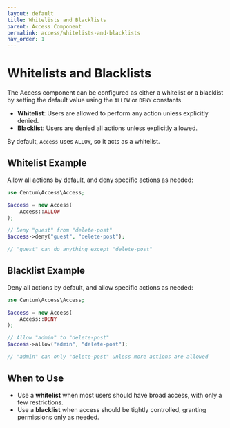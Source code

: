 ```yaml
---
layout: default
title: Whitelists and Blacklists
parent: Access Component
permalink: access/whitelists-and-blacklists
nav_order: 1
---
```




# Whitelists and Blacklists

The Access component can be configured as either a whitelist or a blacklist by setting the default value using the `ALLOW` or `DENY` constants.

- **Whitelist**: Users are allowed to perform any action unless explicitly denied.
- **Blacklist**: Users are denied all actions unless explicitly allowed.

By default, `Access` uses `ALLOW`, so it acts as a whitelist.



## Whitelist Example

Allow all actions by default, and deny specific actions as needed:

```php
use Centum\Access\Access;

$access = new Access(
    Access::ALLOW
);

// Deny "guest" from "delete-post"
$access->deny("guest", "delete-post");

// "guest" can do anything except "delete-post"
```



## Blacklist Example

Deny all actions by default, and allow specific actions as needed:

```php
use Centum\Access\Access;

$access = new Access(
    Access::DENY
);

// Allow "admin" to "delete-post"
$access->allow("admin", "delete-post");

// "admin" can only "delete-post" unless more actions are allowed
```



## When to Use

- Use a **whitelist** when most users should have broad access, with only a few restrictions.
- Use a **blacklist** when access should be tightly controlled, granting permissions only as needed.
